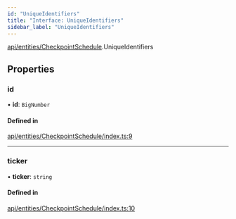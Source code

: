 ```yaml
---
id: "UniqueIdentifiers"
title: "Interface: UniqueIdentifiers"
sidebar_label: "UniqueIdentifiers"
---
```


[api/entities/CheckpointSchedule](../../../../../modules/API/Entities/CheckpointSchedule/CheckpointSchedule.md).UniqueIdentifiers

## Properties

### id

• **id**: `BigNumber`

#### Defined in

[api/entities/CheckpointSchedule/index.ts:9](https://github.com/PolymeshAssociation/polymesh-sdk/blob/654b99c8d/src/api/entities/CheckpointSchedule/index.ts#L9)

___

### ticker

• **ticker**: `string`

#### Defined in

[api/entities/CheckpointSchedule/index.ts:10](https://github.com/PolymeshAssociation/polymesh-sdk/blob/654b99c8d/src/api/entities/CheckpointSchedule/index.ts#L10)
